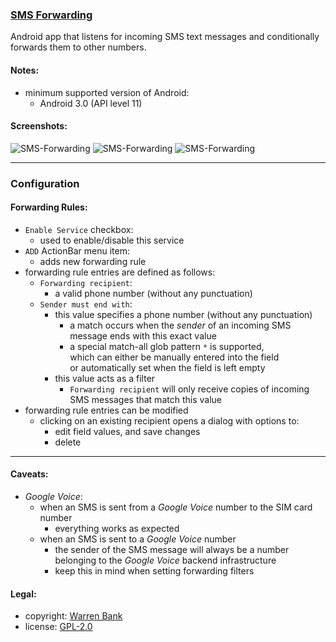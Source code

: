 ### [SMS Forwarding](https://github.com/warren-bank/Android-SMS-Automatic-Forwarding)

Android app that listens for incoming SMS text messages and conditionally forwards them to other numbers.

#### Notes:

* minimum supported version of Android:
  - Android 3.0 (API level 11)

#### Screenshots:

![SMS-Forwarding](./screenshots/1-prefs-no-entries-in-whitelist.png)
![SMS-Forwarding](./screenshots/2-prefs-add-new-entry-dialog.png)
![SMS-Forwarding](./screenshots/3-prefs-one-entry-in-whitelist.png)

- - - -

### Configuration

#### Forwarding Rules:

* `Enable Service` checkbox:
  - used to enable/disable this service
* `ADD` ActionBar menu item:
  - adds new forwarding rule
* forwarding rule entries are defined as follows:
  - `Forwarding recipient`:
    * a valid phone number (without any punctuation)
  - `Sender must end with`:
    * this value specifies a phone number (without any punctuation)
      - a match occurs when the _sender_ of an incoming SMS message ends with this exact value
      - a special match-all glob pattern `*` is supported,<br>which can either be manually entered into the field<br>or automatically set when the field is left empty
    * this value acts as a filter
      - `Forwarding recipient` will only receive copies of incoming SMS messages that match this value
* forwarding rule entries can be modified
  - clicking on an existing recipient opens a dialog with options to:
    * edit field values, and save changes
    * delete

- - - -

#### Caveats:

* _Google Voice_:
  - when an SMS is sent from a _Google Voice_ number to the SIM card number
    * everything works as expected
  - when an SMS is sent to a _Google Voice_ number
    * the sender of the SMS message will always be a number belonging to the _Google Voice_ backend infrastructure
    * keep this in mind when setting forwarding filters

#### Legal:

* copyright: [Warren Bank](https://github.com/warren-bank)
* license: [GPL-2.0](https://www.gnu.org/licenses/old-licenses/gpl-2.0.txt)
